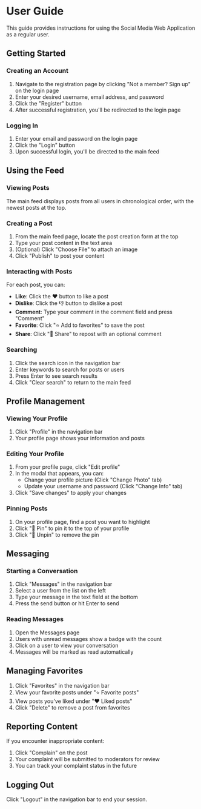 # User Guide

This guide provides instructions for using the Social Media Web Application as a regular user.

## Getting Started

### Creating an Account

1. Navigate to the registration page by clicking "Not a member? Sign up" on the login page
2. Enter your desired username, email address, and password
3. Click the "Register" button
4. After successful registration, you'll be redirected to the login page

### Logging In

1. Enter your email and password on the login page
2. Click the "Login" button
3. Upon successful login, you'll be directed to the main feed

## Using the Feed

### Viewing Posts

The main feed displays posts from all users in chronological order, with the newest posts at the top.

### Creating a Post

1. From the main feed page, locate the post creation form at the top
2. Type your post content in the text area
3. (Optional) Click "Choose File" to attach an image
4. Click "Publish" to post your content

### Interacting with Posts

For each post, you can:

- **Like**: Click the ❤️ button to like a post
- **Dislike**: Click the 👎 button to dislike a post
- **Comment**: Type your comment in the comment field and press "Comment"
- **Favorite**: Click "⭐ Add to favorites" to save the post
- **Share**: Click "🔄 Share" to repost with an optional comment

### Searching

1. Click the search icon in the navigation bar
2. Enter keywords to search for posts or users
3. Press Enter to see search results
4. Click "Clear search" to return to the main feed

## Profile Management

### Viewing Your Profile

1. Click "Profile" in the navigation bar
2. Your profile page shows your information and posts

### Editing Your Profile

1. From your profile page, click "Edit profile"
2. In the modal that appears, you can:
    - Change your profile picture (Click "Change Photo" tab)
    - Update your username and password (Click "Change Info" tab)
3. Click "Save changes" to apply your changes

### Pinning Posts

1. On your profile page, find a post you want to highlight
2. Click "📌 Pin" to pin it to the top of your profile
3. Click "📌 Unpin" to remove the pin

## Messaging

### Starting a Conversation

1. Click "Messages" in the navigation bar
2. Select a user from the list on the left
3. Type your message in the text field at the bottom
4. Press the send button or hit Enter to send

### Reading Messages

1. Open the Messages page
2. Users with unread messages show a badge with the count
3. Click on a user to view your conversation
4. Messages will be marked as read automatically

## Managing Favorites

1. Click "Favorites" in the navigation bar
2. View your favorite posts under "⭐ Favorite posts"
3. View posts you've liked under "❤️ Liked posts"
4. Click "Delete" to remove a post from favorites

## Reporting Content

If you encounter inappropriate content:

1. Click "Complain" on the post
2. Your complaint will be submitted to moderators for review
3. You can track your complaint status in the future

## Logging Out

Click "Logout" in the navigation bar to end your session.